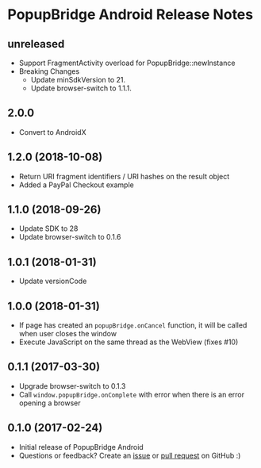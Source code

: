 # PopupBridge Android Release Notes

## unreleased
* Support FragmentActivity overload for PopupBridge::newInstance
* Breaking Changes
  * Update minSdkVersion to 21.
  * Update browser-switch to 1.1.1.

## 2.0.0

* Convert to AndroidX

## 1.2.0 (2018-10-08)
* Return URI fragment identifiers / URI hashes on the result object
* Added a PayPal Checkout example

## 1.1.0 (2018-09-26)
* Update SDK to 28
* Update browser-switch to 0.1.6

## 1.0.1 (2018-01-31)

* Update versionCode

## 1.0.0 (2018-01-31)

* If page has created an `popupBridge.onCancel` function, it will be called when user closes the window
* Execute JavaScript on the same thread as the WebView (fixes #10)

## 0.1.1 (2017-03-30)

* Upgrade browser-switch to 0.1.3
* Call `window.popupBridge.onComplete` with error when there is an error opening a browser

## 0.1.0 (2017-02-24)

* Initial release of PopupBridge Android
* Questions or feedback? Create an [issue](https://github.com/braintree/popup-bridge-android/issues) or [pull request](https://github.com/braintree/popup-bridge-android/pulls) on GitHub :)
